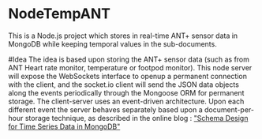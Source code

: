 # NodeTempANT
This is a Node.js project which stores in real-time ANT+ sensor data in MongoDB while keeping temporal values in the sub-documents.

#Idea
The idea is based upon storing the ANT+ sensor data (such as from ANT Heart rate monitor, temperature or footpod monitor). This node server will expose the WebSockets interface to openup a permanent connection with the client, and the socket.io client will send the JSON data objects along the events periodically through the Mongoose ORM for permanent storage. The client-server uses an event-driven architecture. Upon each different event the server behaves separately based upon a document-per-hour storage technique, as described in the online blog : <a href="https://www.mongodb.com/blog/post/schema-design-for-time-series-data-in-mongodb">"Schema Design for Time Series Data in MongoDB"</a>



